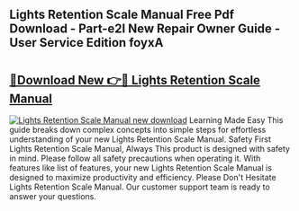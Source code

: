 ## Lights Retention Scale Manual Free Pdf Download - Part-e2l New Repair Owner Guide - User Service Edition foyxA

# <h2><a href="http://bc15398.oget.top/?id=Lights+Retention+Scale+Manual">🔗Download New 👉🔴 Lights Retention Scale Manual</a></h2>

[![Lights Retention Scale Manual new download](https://i.imgur.com/5g1atiW.png)](http://bc15398.oget.top/?id=Lights+Retention+Scale+Manual)
Learning Made Easy This guide breaks down complex concepts into simple steps for effortless understanding of your new Lights Retention Scale Manual. Safety First Lights Retention Scale Manual, Always This product is designed with safety in mind. Please follow all safety precautions when operating it. With features like list of features, your new Lights Retention Scale Manual is designed to maximize productivity and efficiency. Please Don't Hesitate Lights Retention Scale Manual. Our customer support team is ready to answer your questions.

